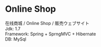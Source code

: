 # Online Shop
在线商城 / Online Shop / 販売ウェブサイト</br>
Jdk: 1.7</br>
Framework: Spring + SprngMVC + Hibernate</br>
DB: MySql</br>
